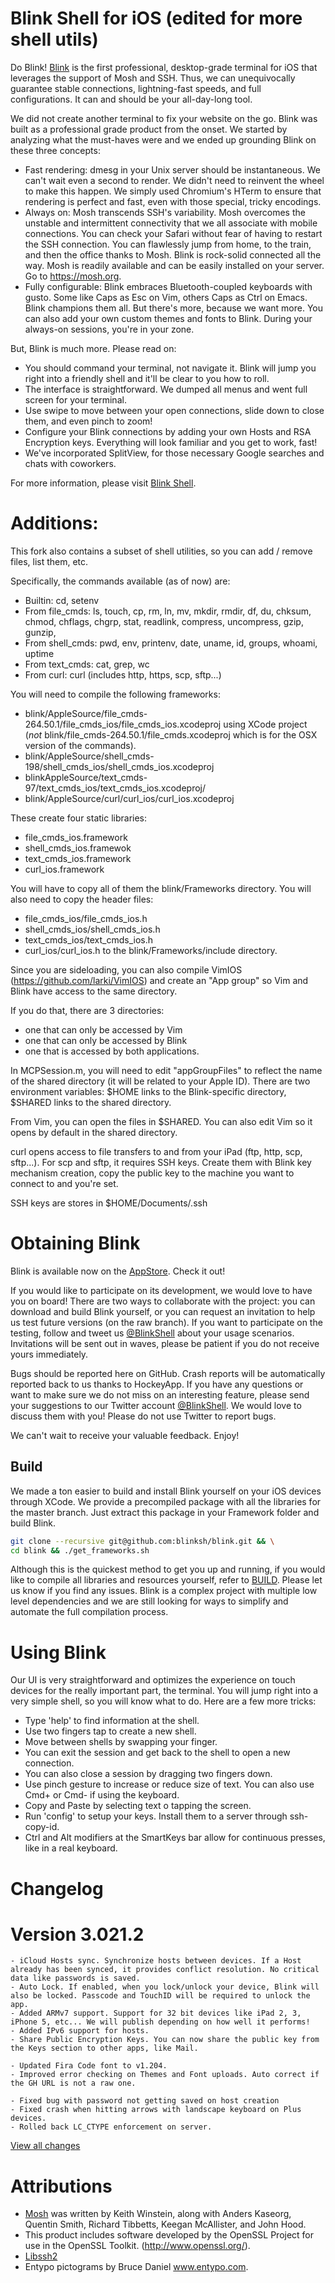 # Blink Shell for iOS (edited for more shell utils)
Do Blink! [Blink](http://blink.sh) is the first professional, desktop-grade terminal for iOS that leverages the support of Mosh and SSH. Thus, we can unequivocally guarantee stable connections, lightning-fast speeds, and full configurations. It can and should be your all-day-long tool.

We did not create another terminal to fix your website on the go. Blink was built as a professional grade product from the onset. We started by analyzing what the must-haves were and we ended up grounding Blink on these three concepts:
- Fast rendering: dmesg in your Unix server should be instantaneous. We can't wait even a second to render. We didn't need to reinvent the wheel to make this happen. We simply used Chromium's HTerm to ensure that rendering is perfect and fast, even with those special, tricky encodings.
- Always on: Mosh transcends SSH's variability. Mosh overcomes the unstable and intermittent connectivity that we all associate with mobile connections. You can check your Safari without fear of having to restart the SSH connection. You can flawlessly jump from home, to the train, and then the office thanks to Mosh. Blink is rock-solid connected all the way. Mosh is readily available and can be easily installed on your server. Go to https://mosh.org. 
- Fully configurable: Blink embraces Bluetooth-coupled keyboards with gusto. Some like Caps as Esc on Vim, others Caps as Ctrl on Emacs. Blink champions them all. But there's more, because we want more. You can also add your own custom themes and fonts to Blink. During your always-on sessions, you're in your zone.

But, Blink is much more. Please read on:
- You should command your terminal, not navigate it. Blink will jump you right into a friendly shell and it'll be clear to you how to roll.
- The interface is straightforward. We dumped all menus and went full screen for your terminal.
- Use swipe to move between your open connections, slide down to close them, and even pinch to zoom!
- Configure your Blink connections by adding your own Hosts and RSA Encryption keys. Everything will look familiar and you get to work, fast!
- We've incorporated SplitView, for those necessary Google searches and chats with coworkers.

For more information, please visit [Blink Shell](http://blink.sh).

# Additions: 

This fork also contains a subset of shell utilities, so you can add / remove files, list them, etc.

Specifically, the commands available (as of now) are:

* Builtin: cd, setenv 
* From file_cmds:
ls, touch, cp, rm, ln, mv, mkdir, rmdir, 
df, du, chksum, chmod, chflags, chgrp, stat, readlink, 
compress, uncompress, gzip, gunzip,
* From shell_cmds: pwd, env, printenv, date, uname, id, groups, whoami, uptime
* From text_cmds: cat, grep, wc
* From curl: curl (includes http, https, scp, sftp...) 


You will need to compile the following frameworks:
* blink/AppleSource/file_cmds-264.50.1/file_cmds_ios/file_cmds_ios.xcodeproj using XCode project (*not*  blink/file_cmds-264.50.1/file_cmds.xcodeproj which is for the OSX version of the commands).
* blink/AppleSource/shell_cmds-198/shell_cmds_ios/shell_cmds_ios.xcodeproj 
* blinkAppleSource/text_cmds-97/text_cmds_ios/text_cmds_ios.xcodeproj/
* blink/AppleSource/curl/curl_ios/curl_ios.xcodeproj

These create four static libraries: 
* file_cmds_ios.framework 
* shell_cmds_ios.framewok
* text_cmds_ios.framework
* curl_ios.framework


You will have to copy all of them the blink/Frameworks directory. You will also need to copy the header files: 
* file_cmds_ios/file_cmds_ios.h 
* shell_cmds_ios/shell_cmds_ios.h 
* text_cmds_ios/text_cmds_ios.h 
* curl_ios/curl_ios.h
to the blink/Frameworks/include directory. 


Since you are sideloading, you can also compile VimIOS (https://github.com/larki/VimIOS) and create an "App group" so Vim and Blink have access to the same directory. 

If you do that, there are 3 directories: 
- one that can only be accessed by Vim
- one that can only be accessed by Blink
- one that is accessed by both applications. 

In MCPSession.m, you will need to edit "appGroupFiles" to reflect the name of the shared directory (it will be related to your Apple ID). There are two environment variables: $HOME links to the Blink-specific directory, $SHARED links to the shared directory. 

From Vim, you can open the files in $SHARED. You can also edit Vim so it opens by default in the shared directory. 

curl opens access to file transfers to and from your iPad (ftp, http, scp, sftp...). For scp and sftp, it requires SSH keys. Create them with Blink key mechanism creation, copy the public key to the machine you want to connect to and you're set. 

SSH keys are stores in $HOME/Documents/.ssh 

# Obtaining Blink
Blink is available now on the [AppStore](http://itunes.apple.com/app/id1156707581). Check it out!

If you would like to participate on its development, we would love to have you on board! There are two ways to collaborate with the project: you can download and build Blink yourself, or you can request an invitation to help us test future versions (on the raw branch). If you want to participate on the testing, follow and tweet us [@BlinkShell](https://twitter.com/BlinkShell) about your usage scenarios. Invitations will be sent out in waves, please be patient if you do not receive yours immediately.

Bugs should be reported here on GitHub. Crash reports will be automatically reported back to us thanks to HockeyApp. If you have any questions or want to make sure we do not miss on an interesting feature, please send your suggestions to our Twitter account [@BlinkShell](https://twitter.com/BlinkShell). We would love to discuss them with you! Please do not use Twitter to report bugs.

We can't wait to receive your valuable feedback. Enjoy!

## Build
We made a ton easier to build and install Blink yourself on your iOS devices through XCode. We provide a precompiled package with all the libraries for the master branch. Just extract this package in your Framework folder and build Blink.

```bash
git clone --recursive git@github.com:blinksh/blink.git && \
cd blink && ./get_frameworks.sh
```

Although this is the quickest method to get you up and running, if you would like to compile all libraries and resources yourself, refer to [BUILD](https://github.com/blinksh/blink/blob/master/BUILD). Please let us know if you find any issues. Blink is a complex project with multiple low level dependencies and we are still looking for ways to simplify and automate the full compilation process.

# Using Blink
Our UI is very straightforward and optimizes the experience on touch devices for the really important part, the terminal. You will jump right into a very simple shell, so you will know what to do. Here are a few more tricks:
- Type 'help' to find information at the shell.
- Use two fingers tap to create a new shell.
- Move between shells by swapping your finger.
- You can exit the session and get back to the shell to open a new connection.
- You can also close a session by dragging two fingers down.
- Use pinch gesture to increase or reduce size of text. You can also use Cmd+ or Cmd- if using the keyboard.
- Copy and Paste by selecting text o tapping the screen.
- Run 'config' to setup your keys. Install them to a server through ssh-copy-id.
- Ctrl and Alt modifiers at the SmartKeys bar allow for continuous presses, like in a real keyboard.

# Changelog
# Version 3.021.2
	- iCloud Hosts sync. Synchronize hosts between devices. If a Host already has been synced, it provides conflict resolution. No critical data like passwords is saved.
	- Auto Lock. If enabled, when you lock/unlock your device, Blink will also be locked. Passcode and TouchID will be required to unlock the app.
	- Added ARMv7 support. Support for 32 bit devices like iPad 2, 3, iPhone 5, etc... We will publish depending on how well it performs!
	- Added IPv6 support for hosts.
	- Share Public Encryption Keys. You can now share the public key from the Keys section to other apps, like Mail.

	- Updated Fira Code font to v1.204.
	- Improved error checking on Themes and Font uploads. Auto correct if the GH URL is not a raw one.

	- Fixed bug with password not getting saved on host creation
	- Fixed crash when hitting arrows with landscape keyboard on Plus devices.
	- Rolled back LC_CTYPE enforcement on server.

[View all changes](CHANGELOG.md)

# Attributions
- [Mosh](https://mosh.org) was written by Keith Winstein, along with Anders Kaseorg, Quentin Smith, Richard Tibbetts, Keegan McAllister, and John Hood.
- This product includes software developed by the OpenSSL Project
for use in the OpenSSL Toolkit. (http://www.openssl.org/).
- [Libssh2](https://www.libssh2.org)
- Entypo pictograms by Bruce Daniel www.entypo.com.
